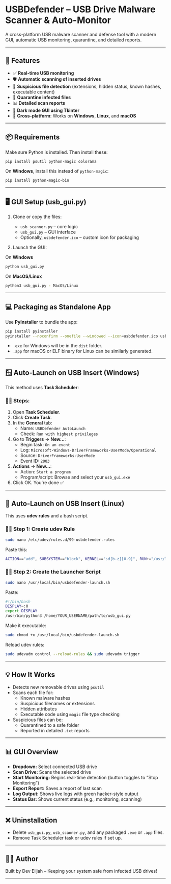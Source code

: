 
# USBDefender – USB Drive Malware Scanner & Auto-Monitor

A cross-platform USB malware scanner and defense tool with a modern GUI, automatic USB monitoring, quarantine, and detailed reports.

---

## 🚀 Features

- ✅ **Real-time USB monitoring**
- 🛡️ **Automatic scanning of inserted drives**
- 🧠 **Suspicious file detection** (extensions, hidden status, known hashes, executable content)
- 📁 **Quarantine infected files**
- 📊 **Detailed scan reports**
- 🎨 **Dark mode GUI using Tkinter**
- 🧩 **Cross-platform**: Works on **Windows**, **Linux**, and **macOS**

---

## 📦 Requirements

Make sure Python is installed. Then install these:

```bash
pip install psutil python-magic colorama
```

On **Windows**, install this instead of `python-magic`:

```bash
pip install python-magic-bin
```

---

## 🖥️ GUI Setup (usb_gui.py)

1. Clone or copy the files:
   - `usb_scanner.py` – core logic
   - `usb_gui.py` – GUI interface
   - Optionally, `usbdefender.ico` – custom icon for packaging

2. Launch the GUI:

On **Windows**

```bash
python usb_gui.py
```

On **MacOS/Linux**

```bash
python3 usb_gui.py - MacOS/Linux
```

---

## 💻 Packaging as Standalone App

Use **PyInstaller** to bundle the app:

```bash
pip install pyinstaller
pyinstaller --noconfirm --onefile --windowed --icon=usbdefender.ico usb_gui.py
```

- `.exe` for Windows will be in the `dist` folder.
- `.app` for macOS or ELF binary for Linux can be similarly generated.

---

## 🪟 Auto-Launch on USB Insert (Windows)

This method uses **Task Scheduler**:

### 🧑‍💻 Steps:

1. Open **Task Scheduler**.
2. Click **Create Task**.
3. In the **General** tab:
   - Name: `USBDefender AutoLaunch`
   - Check: `Run with highest privileges`
4. Go to **Triggers** → **New…**:
   - Begin task: `On an event`
   - Log: `Microsoft-Windows-DriverFrameworks-UserMode/Operational`
   - Source: `DriverFrameworks-UserMode`
   - Event ID: `2003`
5. **Actions** → **New…**:
   - Action: `Start a program`
   - Program/script: Browse and select your `usb_gui.exe`
6. Click OK. You're done ✅

---

## 🐧 Auto-Launch on USB Insert (Linux)

This uses **udev rules** and a bash script.

### 🧑‍💻 Step 1: Create udev Rule

```bash
sudo nano /etc/udev/rules.d/99-usbdefender.rules
```

Paste this:

```bash
ACTION=="add", SUBSYSTEM=="block", KERNEL=="sd[b-z][0-9]", RUN+="/usr/local/bin/usbdefender-launch.sh"
```

### 🧑‍💻 Step 2: Create the Launcher Script

```bash
sudo nano /usr/local/bin/usbdefender-launch.sh
```

Paste:

```bash
#!/bin/bash
DISPLAY=:0
export DISPLAY
/usr/bin/python3 /home/YOUR_USERNAME/path/to/usb_gui.py
```

Make it executable:

```bash
sudo chmod +x /usr/local/bin/usbdefender-launch.sh
```

Reload udev rules:

```bash
sudo udevadm control --reload-rules && sudo udevadm trigger
```

---

## 💡 How It Works

- Detects new removable drives using `psutil`
- Scans each file for:
  - Known malware hashes
  - Suspicious filenames or extensions
  - Hidden attributes
  - Executable code using `magic` file type checking
- Suspicious files can be:
  - Quarantined to a safe folder
  - Reported in detailed `.txt` reports

---

## 📊 GUI Overview

- **Dropdown:** Select connected USB drive
- **Scan Drive:** Scans the selected drive
- **Start Monitoring:** Begins real-time detection (button toggles to “Stop Monitoring”)
- **Export Report:** Saves a report of last scan
- **Log Output:** Shows live logs with green hacker-style output
- **Status Bar:** Shows current status (e.g., monitoring, scanning)

---

## ❌ Uninstallation

- Delete `usb_gui.py`, `usb_scanner.py`, and any packaged `.exe` or `.app` files.
- Remove Task Scheduler task or udev rules if set up.

---

## 🧑‍💻 Author

Built by Dev Elijah – Keeping your system safe from infected USB drives!

---
